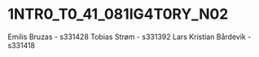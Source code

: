 # 1NTR0_T0_41_081IG4T0RY_N02

Emilis Bruzas - s331428
Tobias Strøm - s331392
Lars Kristian Bårdevik - s331418
